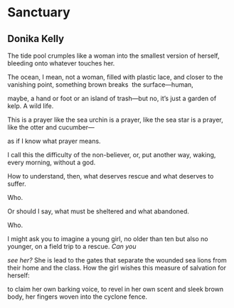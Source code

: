 # Sanctuary
## Donika Kelly
The tide pool crumples like a woman
into the smallest version of herself,
bleeding onto whatever touches her.

The ocean, I mean, not a woman, filled
with plastic lace, and closer to the vanishing
point, something brown breaks  the surface—human,

maybe, a hand or foot or an island
of trash—but no, it’s just a garden of kelp.
A wild life.

This is a prayer like the sea
urchin is a prayer, like the sea
star is a prayer, like the otter and cucumber—

as if I know what prayer means.

I call this the difficulty of the non-believer,
or, put another way, waking, every morning, without a god.

How to understand, then, what deserves rescue
and what deserves to suffer.

Who.

Or should I say, what must
be sheltered and what abandoned.

Who.

I might ask you to imagine a young girl,
no older than ten but also no younger,
on a field trip to a rescue. _Can you_

 _see her?_ She is lead to the gates that separate
the wounded sea lions from their home and the class.
How the girl wishes this measure of salvation for herself:

to claim her own barking voice, to revel
in her own scent and sleek brown body, her fingers
woven into the cyclone fence.